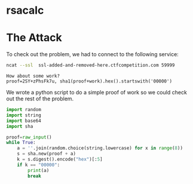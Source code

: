 rsacalc
======
# The Attack
To check out the problem, we had to connect to the following service:
```bash
ncat --ssl  ssl-added-and-removed-here.ctfcompetition.com 59999
```
```
How about some work?
proof=2SY+zPhsFk7u, sha1(proof+work).hex().startswith('00000')
```
We wrote a python script to do a simple proof of work so we could check out the rest of the problem.
```python
import random
import string
import base64
import sha

proof=raw_input()
while True:
    a = ''.join(random.choice(string.lowercase) for x in range(8))
    s = sha.new(proof + a)
    k = s.digest().encode("hex")[:5]
    if k == "00000":
        print(a)
        break
```
